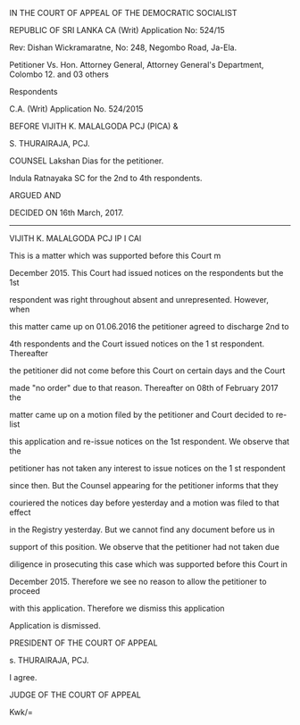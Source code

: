 IN THE COURT OF APPEAL OF THE DEMOCRATIC SOCIALIST

REPUBLIC OF SRI LANKA CA (Writ) Application No: 524/15

Rev: Dishan Wickramaratne, No: 248, Negombo Road, Ja-Ela.

Petitioner Vs. Hon. Attorney General, Attorney General's Department, Colombo 12. and 03 others

Respondents

C.A. (Writ) Application No. 524/2015

BEFORE VIJITH K. MALALGODA PCJ (PICA) &

S. THURAIRAJA, PCJ.

COUNSEL Lakshan Dias for the petitioner.

Indula Ratnayaka SC for the 2nd to 4th respondents.

ARGUED AND

DECIDED ON 16th March, 2017.

************

VIJITH K. MALALGODA PCJ IP I CAl

This is a matter which was supported before this Court m

December 2015. This Court had issued notices on the respondents but the 1st

respondent was right throughout absent and unrepresented. However, when

this matter came up on 01.06.2016 the petitioner agreed to discharge 2nd to

4th respondents and the Court issued notices on the 1 st respondent. Thereafter

the petitioner did not come before this Court on certain days and the Court

made "no order" due to that reason. Thereafter on 08th of February 2017 the

matter came up on a motion filed by the petitioner and Court decided to re-list

this application and re-issue notices on the 1st respondent. We observe that the

petitioner has not taken any interest to issue notices on the 1 st respondent

since then. But the Counsel appearing for the petitioner informs that they

couriered the notices day before yesterday and a motion was filed to that effect

in the Registry yesterday. But we cannot find any document before us in

support of this position. We observe that the petitioner had not taken due

diligence in prosecuting this case which was supported before this Court in

December 2015. Therefore we see no reason to allow the petitioner to proceed

with this application. Therefore we dismiss this application

Application is dismissed.

PRESIDENT OF THE COURT OF APPEAL

s. THURAIRAJA, PCJ.

I agree.

JUDGE OF THE COURT OF APPEAL

Kwk/=